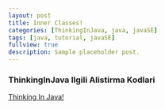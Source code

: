 ```yaml
---
layout: post
title: Inner Classes!
categories: [ThinkingInJava, java, javaSE]
tags: [java, tutorial, javaSE]
fullview: true
description: Sample placeholder post.
---
```





  
### ThinkingInJava Ilgili Alistirma Kodlari

<a class="btn btn-default" href="https://github.com/muzir/ThinkingInJavaSolution ">Thinking In Java!</a>
